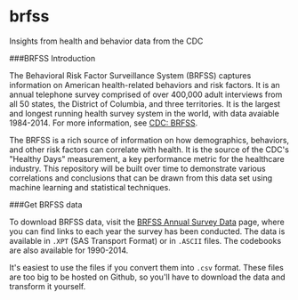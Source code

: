 # brfss
Insights from health and behavior data from the CDC

###BRFSS Introduction

The Behavioral Risk Factor Surveillance System (BRFSS) captures information on American health-related behaviors and risk factors. It is an annual telephone survey comprised of over 400,000 adult interviews from all 50 states, the District of Columbia, and three territories. It is the largest and longest running health survey system in the world, with data avaiable 1984-2014. For more information, see [CDC: BRFSS](http://www.cdc.gov/brfss/).

The BRFSS is a rich source of information on how demographics, behaviors, and other risk factors can correlate with health. It is the source of the CDC's "Healthy Days" measurement, a key performance metric for the healthcare industry. This repository will be built over time to demonstrate various correlations and conclusions that can be drawn from this data set using machine learning and statistical techniques.

###Get BRFSS data

To download BRFSS data, visit the [BRFSS Annual Survey Data](http://www.cdc.gov/brfss/annual_data/annual_data.htm) page, where you can find links to each year the survey has been conducted. The data is available in `.XPT` (SAS Transport Format) or in `.ASCII` files. The codebooks are also available for 1990-2014.

It's easiest to use the files if you convert them into `.csv` format. These files are too big to be hosted on Github, so you'll have to download the data and transform it yourself.
